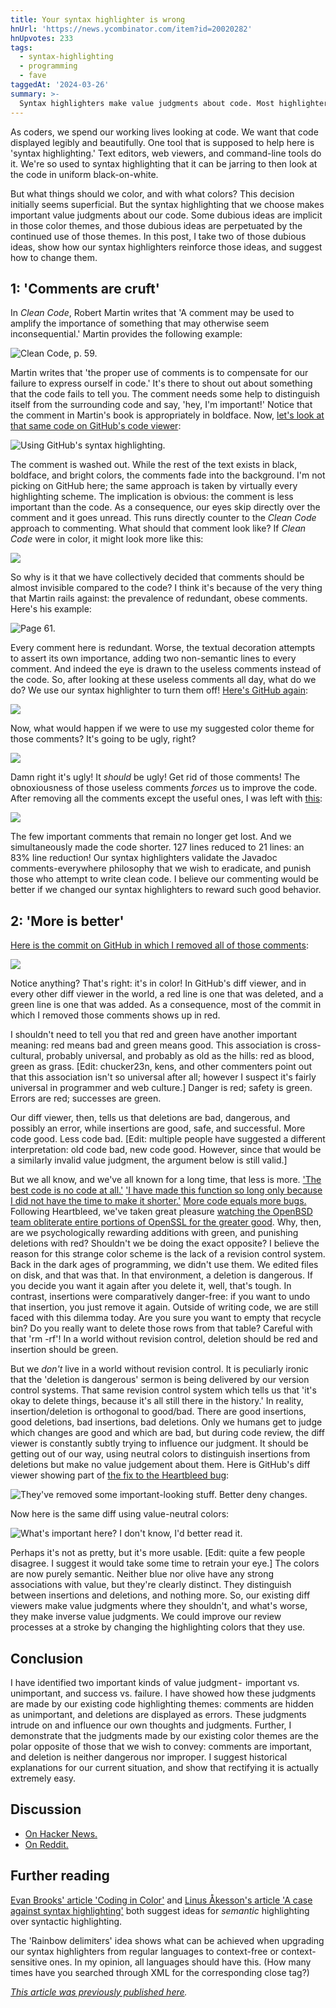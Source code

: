 ```yaml
---
title: Your syntax highlighter is wrong
hnUrl: 'https://news.ycombinator.com/item?id=20020282'
hnUpvotes: 233
tags:
  - syntax-highlighting
  - programming
  - fave
taggedAt: '2024-03-26'
summary: >-
  Syntax highlighters make value judgments about code. Most highlighters judge that comments are cruft, and try to hide them. Most diff viewers judge that code deletions are bad.
---
```


As coders, we spend our working lives looking at code.
We want that code displayed legibly and beautifully.
One tool that is supposed to help here is 'syntax highlighting.'
Text editors, web viewers, and command-line tools do it.
We're so used to syntax highlighting
that it can be jarring to then look at the code in uniform black-on-white.

But what things should we color, and with what colors?
This decision initially seems superficial.
But the syntax highlighting that we choose
makes important value judgments about our code.
Some dubious ideas are implicit in those color themes,
and those dubious ideas are perpetuated by the continued use of those themes.
In this post,
I take two of those dubious ideas,
show how our syntax highlighters reinforce those ideas,
and suggest how to change them.

## 1: 'Comments are cruft'

In _Clean Code_, Robert Martin writes that
'A comment may be used to amplify the importance of something that may otherwise seem inconsequential.'
Martin provides the following example:

<p><img src="/assets/2014-05-11/1.png" alt="Clean Code, p. 59." /></p>

Martin writes that
'the proper use of comments is
to compensate for our failure to express ourself in code.'
It's there to shout out about something that the code fails to tell you.
The comment needs some help to distinguish itself from the surrounding code and say,
'hey, I'm important!'
Notice that the comment in Martin's book is appropriately in boldface.
Now, [let's look at that same code on GitHub's code viewer](https://github.com/unclebob/fitnesse/blob/e013f4cf7d466163af4c22cb1a3b6ab502cded17/src/fitnesse/wikitext/widgets/ListWidget.java):

<p><img src="/assets/2014-05-11/2.png" alt="Using GitHub's syntax highlighting." /></p>

The comment is washed out.
While the rest of the text exists in black, boldface, and bright colors,
the comments fade into the background.
I'm not picking on GitHub here;
the same approach is taken by virtually every highlighting scheme.
The implication is obvious:
the comment is less important than the code.
As a consequence,
our eyes skip directly over the comment and it goes unread.
This runs directly counter to the _Clean Code_ approach to commenting.
What should that comment look like?
If _Clean Code_ were in color, it might look more like this:

<p><img src="/assets/2014-05-11/3.png" /></p>

So why is it that we have collectively decided
that comments should be almost invisible compared to the code?
I think it's because of the very thing that Martin rails against:
the prevalence of redundant, obese comments.
Here's his example:

<p><img src="/assets/2014-05-11/4.png" alt="Page 61." /></p>

Every comment here is redundant.
Worse, the textual decoration attempts to assert its own importance,
adding two non-semantic lines to every comment.
And indeed the eye is drawn to the useless comments instead of the code.
So, after looking at these useless comments all day, what do we do?
We use our syntax highlighter to turn them off!
[Here's GitHub again](https://github.com/apache/tomcat/blob/a84fabcbc6fee8a69253ad92a304b4718e96a7c9/java/org/apache/catalina/core/ContainerBase.java):

<p><img src="/assets/2014-05-11/5.png" /></p>

Now, what would happen if we were to use my suggested color theme for those comments?
It's going to be ugly, right?

<p><img src="/assets/2014-05-11/6.png" /></p>

Damn right it's ugly!
It _should_ be ugly!
Get rid of those comments!
The obnoxiousness of those useless comments _forces_ us to improve the code.
After removing all the comments except the useful ones,
I was left with [this](https://github.com/jameshfisher/tomcat/blob/566fe9891f80b047fae47fcda75a2daad7338f2f/java/org/apache/catalina/core/ContainerBase.java):

<p><img src="/assets/2014-05-11/7.png" /></p>

The few important comments that remain no longer get lost.
And we simultaneously made the code shorter.
127 lines reduced to 21 lines:
an 83% line reduction!
Our syntax highlighters validate the Javadoc comments-everywhere philosophy
that we wish to eradicate,
and punish those who attempt to write clean code.
I believe our commenting would be better
if we changed our syntax highlighters to reward such good behavior.

## 2: 'More is better'

[Here is the commit on GitHub in which I removed all of those comments](https://github.com/apache/tomcat/compare/trunk...jameshfisher:remove-obnoxious-comments):

<p><img src="/assets/2014-05-11/8.png" /></p>

Notice anything?
That's right: it's in color!
In GitHub's diff viewer,
and in every other diff viewer in the world,
a red line is one that was deleted,
and a green line is one that was added.
As a consequence,
most of the commit in which I removed those comments shows up in red.

I shouldn't need to tell you that red and green have another important meaning:
red means bad and green means good.
This association is cross-cultural,
probably universal,
and probably as old as the hills:
red as blood, green as grass.
[Edit: chucker23n, kens, and other commenters point out that
this association isn't so universal after all;
however I suspect it's fairly universal in programmer and web culture.]
Danger is red; safety is green.
Errors are red; successes are green.

Our diff viewer, then, tells us that
deletions are bad, dangerous, and possibly an error,
while insertions are good, safe, and successful.
More code good. Less code bad.
[Edit: multiple people have suggested a different interpretation:
old code bad, new code good.
However, since that would be a similarly invalid value judgment,
the argument below is still valid.]

But we all know,
and we've all known for a long time,
that less is more.
['The best code is no code at all.'](https://blog.codinghorror.com/the-best-code-is-no-code-at-all/)
['I have made this function so long only because I did not have the time to make it shorter.'](http://wiki.c2.com/?WhyWeWriteSuccinctCode)
[More code equals more bugs.](https://www.mayerdan.com/ruby/2012/11/11/bugs-per-line-of-code-ratio)
Following Heartbleed,
we've taken great pleasure [watching the OpenBSD team obliterate entire portions of OpenSSL for the greater good](http://opensslrampage.org/).
Why, then, are we psychologically rewarding additions with green,
and punishing deletions with red?
Shouldn't we be doing the exact opposite?
I believe the reason for this strange color scheme is
the lack of a revision control system.
Back in the dark ages of programming, we didn't use them.
We edited files on disk, and that was that.
In that environment, a deletion is dangerous.
If you decide you want it again after you delete it, well, that's tough.
In contrast, insertions were comparatively danger-free:
if you want to undo that insertion, you just remove it again.
Outside of writing code, we are still faced with this dilemma today.
Are you sure you want to empty that recycle bin?
Do you really want to delete those rows from that table?
Careful with that 'rm -rf'!
In a world without revision control,
deletion should be red and insertion should be green.

But we _don't_ live in a world without revision control.
It is peculiarly ironic that
the 'deletion is dangerous' sermon is being delivered by our version control systems.
That same revision control system which tells us that
'it's okay to delete things, because it's all still there in the history.'
In reality, insertion/deletion is orthogonal to good/bad.
There are good insertions, good deletions, bad insertions, bad deletions.
Only we humans get to judge which changes are good and which are bad,
but during code review,
the diff viewer is constantly subtly trying to influence our judgment.
It should be getting out of our way,
using neutral colors to distinguish insertions from deletions
but make no value judgement about them.
Here is GitHub's diff viewer showing part of [the fix to the Heartbleed bug](https://github.com/openssl/openssl/commit/96db902):

<p><img src="/assets/2014-05-11/9.png" alt="They've removed some important-looking stuff. Better deny changes." /></p>

Now here is the same diff using value-neutral colors:

<p><img src="/assets/2014-05-11/10.png" alt="What's important here? I don't know, I'd better read it." /></p>


Perhaps it's not as pretty, but it's more usable.
[Edit: quite a few people disagree.
I suggest it would take some time to retrain your eye.]
The colors are now purely semantic.
Neither blue nor olive have any strong associations with value,
but they're clearly distinct.
They distinguish between insertions and deletions, and nothing more.
So, our existing diff viewers make value judgments where they shouldn't,
and what's worse, they make inverse value judgments.
We could improve our review processes at a stroke
by changing the highlighting colors that they use.

## Conclusion

I have identified two important kinds of value judgment - 
important vs. unimportant, and success vs. failure.
I have showed how these judgments are made by our existing code highlighting themes:
comments are hidden as unimportant,
and deletions are displayed as errors.
These judgments intrude on and influence our own thoughts and judgments.
Further,
I demonstrate that the judgments made by our existing color themes
are the polar opposite of those that we wish to convey:
comments are important,
and deletion is neither dangerous nor improper.
I suggest historical explanations for our current situation,
and show that rectifying it is actually extremely easy.

## Discussion

* [On Hacker News.](https://news.ycombinator.com/item?id=7728781)
* [On Reddit.](https://www.reddit.com/r/programming/comments/25a4pm/your_syntax_highlighter_is_wrong/)

## Further reading

[Evan Brooks' article 'Coding in Color'](https://medium.com/@evnbr/coding-in-color-3a6db2743a1e)
and [Linus Åkesson's article 'A case against syntax highlighting'](http://www.linusakesson.net/programming/syntaxhighlighting/)
both suggest ideas for _semantic_ highlighting over syntactic highlighting.

The 'Rainbow delimiters' idea
shows what can be achieved
when upgrading our syntax highlighters from regular languages
to context-free or context-sensitive ones.
In my opinion, all languages should have this.
(How many times have you searched through XML for the corresponding close tag?)

_[This article was previously published here](https://medium.com/@MrJamesFisher/your-syntax-highlighter-is-wrong-6f83add748c9)._
